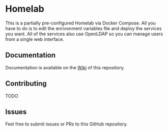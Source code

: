 # Homelab

This is a partially pre-configured Homelab via Docker Compose. All you have to do is to edit the enrivonment variables file and deploy the services you want. All of the services also use OpenLDAP so you can manage users from a single web interface.

## Documentation

Documentation is available on the [Wiki](https://github.com/matusnovak/homelab/wiki) of this repository.

## Contributing

TODO

## Issues

Feel free to submit issues or PRs to this GitHub repository.

